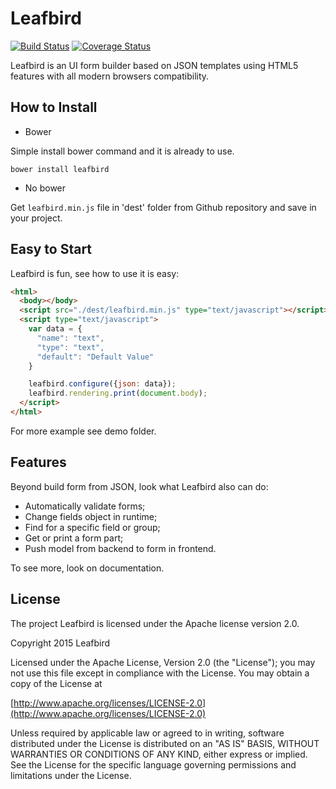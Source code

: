 Leafbird
========

[![Build Status](https://travis-ci.org/lucasb/leafbird.svg?branch=master)](https://travis-ci.org/lucasb/leafbird)
[![Coverage Status](https://coveralls.io/repos/github/lucasb/leafbird/badge.svg?branch=master)](https://coveralls.io/github/lucasb/leafbird?branch=master)

Leafbird is an UI form builder based on JSON templates using HTML5 features with all modern browsers compatibility.

How to Install
-----
- Bower

Simple install bower command and it is already to use.
```
bower install leafbird
```

- No bower

Get `leafbird.min.js` file in 'dest' folder from Github repository and save in your project.

Easy to Start
-----
Leafbird is fun, see how to use it is easy:

```html
<html>
  <body></body>
  <script src="./dest/leafbird.min.js" type="text/javascript"></script>
  <script type="text/javascript">
    var data = {
      "name": "text",
      "type": "text",
      "default": "Default Value"
    }

    leafbird.configure({json: data});
    leafbird.rendering.print(document.body);
  </script>
</html>
```
For more example see demo folder.

Features
-----
Beyond build form from JSON, look what Leafbird also can do:

- Automatically validate forms;
- Change fields object in runtime;
- Find for a specific field or group;
- Get or print a form part;
- Push model from backend to form in frontend.

To see more, look on documentation.

License
-----
The project Leafbird is licensed under the Apache license version 2.0.

Copyright 2015 Leafbird

Licensed under the Apache License, Version 2.0 (the "License");
you may not use this file except in compliance with the License.
You may obtain a copy of the License at

[http://www.apache.org/licenses/LICENSE-2.0](http://www.apache.org/licenses/LICENSE-2.0)

Unless required by applicable law or agreed to in writing, software
distributed under the License is distributed on an "AS IS" BASIS,
WITHOUT WARRANTIES OR CONDITIONS OF ANY KIND, either express or implied.
See the License for the specific language governing permissions and
limitations under the License.

